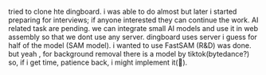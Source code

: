 tried to clone hte dingboard. i was able to do almost but later i started preparing for interviews; if anyone interested they can continue the work.
AI related task are pending. we can integrate small AI models and use it in web assembly so that we dont use any server. dingboard uses server i guess 
for half of the model (SAM model). i wanted to use FastSAM (R&D) was done. but yeah , for background removal there is a model by tiktok(bytedance?)
so, if i get time, patience back, i might implement it(🤞).
